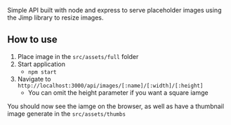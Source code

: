 Simple API built with node and express to serve placeholder images using the Jimp library to resize images.

## How to use
1. Place image in the `src/assets/full` folder
2. Start application 
    - `npm start`
3. Navigate to `http://localhost:3000/api/images/[:name]/[:width]/[:height]`
    - You can omit the height parameter if you want a square iamge

You should now see the iamge on the browser, as well as have a thumbnail image generate in the `src/assets/thumbs`
